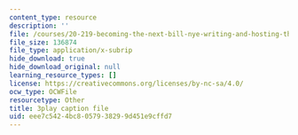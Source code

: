 ```yaml
---
content_type: resource
description: ''
file: /courses/20-219-becoming-the-next-bill-nye-writing-and-hosting-the-educational-show-january-iap-2015/eee7c5424bc8057938299d451e9cffd7_VHyCh1mDneE.srt
file_size: 136874
file_type: application/x-subrip
hide_download: true
hide_download_original: null
learning_resource_types: []
license: https://creativecommons.org/licenses/by-nc-sa/4.0/
ocw_type: OCWFile
resourcetype: Other
title: 3play caption file
uid: eee7c542-4bc8-0579-3829-9d451e9cffd7
---
```

